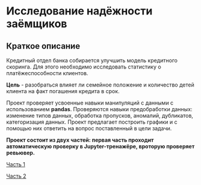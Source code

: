 # Исследование надёжности заёмщиков

## Краткое описание
Кредитный отдел банка собирается улучшить модель кредитного скоринга.
Для этого необходимо исследовать статистику о платёжеспособности клиентов.

**Цель** - разобраться влияет ли семейное положение и количество детей 
клиента на факт погашения кредита в срок. 

Проект проверяет усвоенные навыки манипуляций с данными с использованием **pandas**.
Проверяются навыки предобработки данных: изменение типов данных, обработка пропусков, аномалий, дубликатов,
категоризация данных. Проект предлагает построить графики и с помощью них ответить на вопрос
поставленный в цели задачи.

**Проект состоит из двух частей: первая часть проходит автоматическую проверку 
в Jupyter-тренажёре, вроторую проверяет ревьювер.**

[Часть 1](Исследование%20надёжности%20заёмщиков.%20Часть%201.ipynb)

[Часть 2](Исследование%20надёжности%20заёмщиков.%20Часть%202.ipynb)
